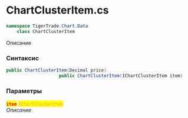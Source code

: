 
# ChartClusterItem.cs
```csharp
namespace TigerTrade.Chart.Data  
    class ChartClusterItem
```

Описание

### Синтаксис
```csharp
public ChartClusterItem(Decimal price)
                    public ChartClusterItem(IChartClusterItem item)
```

### Параметры  
<mark style="color:red;">**`item`**</mark> <mark style="color: rgb(255, 166, 87);">`IChartClusterItem`</mark>  
 *Описание*  
  

                    
                    